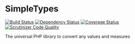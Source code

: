 # SimpleTypes
[![Build Status](https://travis-ci.org/smetdenis/SimpleTypes.svg?branch=master)](https://travis-ci.org/smetdenis/SimpleTypes) [![Dependency Status](https://www.versioneye.com/user/projects/5596cc726166340021000010/badge.svg?style=flat)](https://www.versioneye.com/user/projects/5596cc726166340021000010) [![Coverage Status](https://coveralls.io/repos/smetdenis/SimpleTypes/badge.svg)](https://coveralls.io/r/smetdenis/SimpleTypes) [![Scrutinizer Code Quality](https://scrutinizer-ci.com/g/smetdenis/SimpleTypes/badges/quality-score.png?b=master)](https://scrutinizer-ci.com/g/smetdenis/SimpleTypes/?branch=master)

The universal PHP library to convert any values and measures


